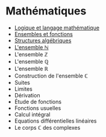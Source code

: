# Mathématiques

- [Logique et langage mathématique](01_logique.ipynb)
- [Ensembles et fonctions](02_ensembles.ipynb)
- [Structures algébriques](03_structures.ipynb)
- [L'ensemble $\mathbb{N}$](04_N.ipynb)
- L'ensemble $\mathbb{Z}$
- L'ensemble $\mathbb{Q}$
- L'ensemble $\mathbb{R}$
- Construction de l'ensemble $\mathbb{C}$
- Suites
- Limites
- Dérivation
- Étude de fonctions
- Fonctions usuelles
- Calcul intégral
- Equations différentielles linéaires
- Le corps $\mathbb{C}$ des complexes
